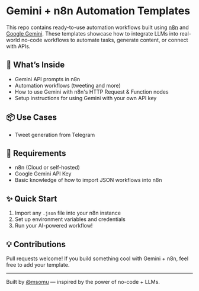 # Gemini + n8n Automation Templates

This repo contains ready-to-use automation workflows built using [n8n](https://n8n.io) and [Google Gemini](https://deepmind.google/technologies/gemini/). These templates showcase how to integrate LLMs into real-world no-code workflows to automate tasks, generate content, or connect with APIs.

## 🚀 What’s Inside

- Gemini API prompts in n8n
- Automation workflows (tweeting and more)
- How to use Gemini with n8n's HTTP Request & Function nodes
- Setup instructions for using Gemini with your own API key

## 📦 Use Cases

- Tweet generation from Telegram

## 🔧 Requirements

- n8n (Cloud or self-hosted)
- Google Gemini API Key
- Basic knowledge of how to import JSON workflows into n8n

## ✨ Quick Start

1. Import any `.json` file into your n8n instance
2. Set up environment variables and credentials
3. Run your AI-powered workflow!

## 💡 Contributions

Pull requests welcome! If you build something cool with Gemini + n8n, feel free to add your template.

---

Built by [@msomu](https://github.com/msomu) — inspired by the power of no-code + LLMs.
